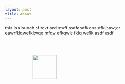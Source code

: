 ```yaml
---
layout: post
title: About
---
```

this is a bunch of text and stuff asdfasdfklans;dfkljnaw;er eawrfklqwefkl;wqe mfqw efkqwle fklq weflk asdf asdf
<figure>
  <img src="../img/logo-icon.jpg" align="left" hspace="50" vspace="50" width="80 height="80">
</figure>
